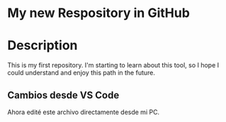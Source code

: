 # My new Respository in GitHub
# Description
This is my first repository. I'm starting to learn about this tool, so I hope I could understand and enjoy this path in the future.
## Cambios desde VS Code
Ahora edité este archivo directamente desde mi PC.